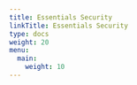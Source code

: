 ```yaml
---
title: Essentials Security
linkTitle: Essentials Security
type: docs
weight: 20
menu:
  main:
    weight: 10
---
```

